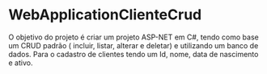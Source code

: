 # WebApplicationClienteCrud
O objetivo do projeto é criar um projeto ASP-NET em C#, tendo como base um CRUD padrão ( incluir, listar, alterar e deletar) e utilizando um banco de dados.
Para o cadastro de clientes tendo um Id, nome, data de nascimento e ativo.
